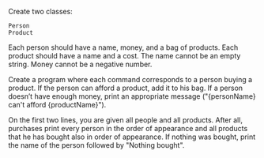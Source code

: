 Create two classes: 

	Person 
	Product
  
Each person should have a name, money, and a bag of products. Each product should have a name and a cost. The name cannot be an empty string. Money cannot be a negative number. 

Create a program where each command corresponds to a person buying a product. If the person can afford a product, add it to his bag. If a person doesn’t have enough money, print an appropriate message ("{personName} can't afford {productName}").

On the first two lines, you are given all people and all products. After all, purchases print every person in the order of appearance and all products that he has bought also in order of appearance. If nothing was bought, print the name of the person followed by "Nothing bought". 
